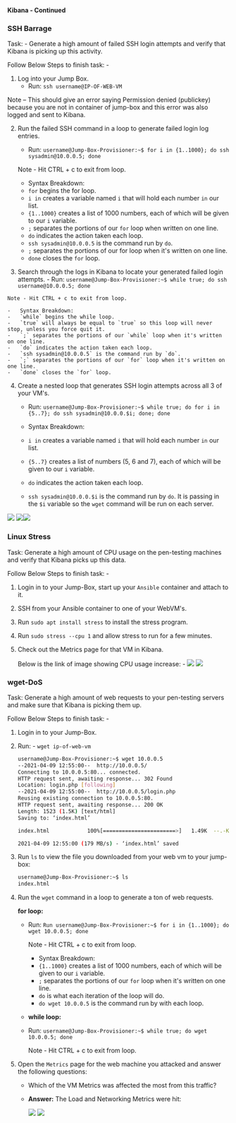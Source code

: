 **Kibana - Continued**

### SSH Barrage

Task: - Generate a high amount of failed SSH login attempts and verify that Kibana is picking up this activity.

Follow Below Steps to finish task: - 

1.	Log into your Jump Box.
    -	Run: `ssh username@IP-OF-WEB-VM`

Note – This should give an error saying Permission denied (publickey) because you are not in container of jump-box and this error was also logged and sent to Kibana.

2.	Run the failed SSH command in a loop to generate failed login log entries.
    -	Run: `username@Jump-Box-Provisioner:~$ for i in {1..1000}; do ssh sysadmin@10.0.0.5; done`

    Note - Hit CTRL + c to exit from loop.

    -	Syntax Breakdown:
    -	`for` begins the for loop.
    -	`i in` creates a variable named `i` that will hold each number `in` our list.
    -	`{1..1000}` creates a list of 1000 numbers, each of which will be given to our `i` variable.
    -	`;` separates the portions of our `for` loop when written on one line.
    -	`do` indicates the action taken each loop.
    -	`ssh sysadmin@10.0.0.5` is the command run by `do`.
    -	`;` separates the portions of our for loop when it's written on one line.
    -	`done` closes the `for` loop.


3.	 Search through the logs in Kibana to locate your generated failed login attempts.
    -	Run: `username@Jump-Box-Provisioner:~$ while true; do ssh username@10.0.0.5; done`

    Note - Hit CTRL + c to exit from loop.

    -	Syntax Breakdown:
    -	`while` begins the while loop.
    -	`true` will always be equal to `true` so this loop will never stop, unless you force quit it.
    -	`;` separates the portions of our `while` loop when it's written on one line.
    -	`do` indicates the action taken each loop.
    -	`ssh sysadmin@10.0.0.5` is the command run by `do`.
    -	`;` separates the portions of our `for` loop when it's written on one line.
    -	`done` closes the `for` loop.

4.	Create a nested loop that generates SSH login attempts across all 3 of your VM's.
    -	Run: `username@Jump-Box-Provisioner:~$ while true; do for i in {5..7}; do ssh sysadmin@10.0.0.$i; done; done`

    - Syntax Breakdown:
    - `i in` creates a variable named `i` that will hold each number `in` our list.
    - `{5..7}` creates a list of numbers (5, 6 and 7), each of which will be given to our `i` variable.
    - `do` indicates the action taken each loop.
    - `ssh sysadmin@10.0.0.$i` is the command run by `do`. It is passing in the `$i` variable so the `wget` command will be run on each server.


![](Images/Log-Auth.png) ![](Images/Log-Auth1.png)![](Images/Inventory.png)


### Linux Stress

Task: Generate a high amount of CPU usage on the pen-testing machines and verify that Kibana picks up this data.

Follow Below Steps to finish task: - 

1. Login in to your Jump-Box, start up your `Ansible` container and attach to it.

2. SSH from your Ansible container to one of your WebVM's.

3. Run `sudo apt install stress` to install the stress program.

4. Run `sudo stress --cpu 1` and allow stress to run for a few minutes. 

5. Check out the Metrics page for that VM in Kibana. 

   Below is the link of image showing CPU usage increase: - ![](Images/CPU-usage-increase-1.png) ![](Images/CPU-usage-increase-2.png)


### wget-DoS

Task: Generate a high amount of web requests to your pen-testing servers and make sure that Kibana is picking them up.

Follow Below Steps to finish task: -

1. Login in to your Jump-Box.

2. Run: - `wget ip-of-web-vm`

	```bash
	username@Jump-Box-Provisioner:~$ wget 10.0.0.5
	--2021-04-09 12:55:00--  http://10.0.0.5/
	Connecting to 10.0.0.5:80... connected.
	HTTP request sent, awaiting response... 302 Found
	Location: login.php [following]
	--2021-04-09 12:55:00--  http://10.0.0.5/login.php
	Reusing existing connection to 10.0.0.5:80.
	HTTP request sent, awaiting response... 200 OK
	Length: 1523 (1.5K) [text/html]
	Saving to: ‘index.html’

	index.html            100%[=======================>]   1.49K  --.-KB/s    in 0s      

	2021-04-09 12:55:00 (179 MB/s) - ‘index.html’ saved
	```

3. Run `ls` to view the file you downloaded from your web vm to your jump-box:

	```bash
	username@Jump-Box-Provisioner:~$ ls
	index.html
	```

4. Run the `wget` command in a loop to generate a ton of web requests.
    
    **for loop:**
    -	Run: `Run username@Jump-Box-Provisioner:~$ for i in {1..1000}; do wget 10.0.0.5; done`

        Note - Hit CTRL + c to exit from loop.

		- Syntax Breakdown:
		- `{1..1000}` creates a list of 1000 numbers, each of which will be given to our `i` variable.
		- `;` separates the portions of our `for` loop when it's written on one line.
		- `do` is what each iteration of the loop will do.
		- `do wget 10.0.0.5` is the command run by with each loop.


	- **while loop:**
    -	Run: `username@Jump-Box-Provisioner:~$ while true; do wget 10.0.0.5; done`
    
        Note - Hit CTRL + c to exit from loop.


5. Open the `Metrics` page for the web machine you attacked and answer the following questions:
	
	- Which of the VM Metrics was affected the most from this traffic?

	- **Answer:** The Load and Networking Metrics were hit:

	  ![](Images/load-net1.png) ![](Images/load-net2.png)
